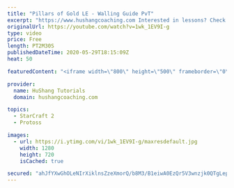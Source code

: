 ```yaml
---
title: "Pillars of Gold LE - Walling Guide PvT"
excerpt: "https://www.hushangcoaching.com Interested in lessons? Check out the website for more information ------------------------------------------------------------------------------------------------------- Want to support HuShang Tutorials directly? Patreon is a website where you can contribute a monthly"
originalUrl: https://youtube.com/watch?v=1wk_1EV9I-g
type: video
price: Free
length: PT2M30S
publishedDateTime: 2020-05-29T18:15:09Z
heat: 50

featuredContent: "<iframe width=\"800\" height=\"500\" frameborder=\"0\" src=\"https://www.youtube.com/embed/1wk_1EV9I-g\" allow=\"accelerometer; autoplay; encrypted-media; gyroscope; picture-in-picture\" allowfullscreen></iframe>"

provider:
  name: HuShang Tutorials
  domain: hushangcoaching.com

topics:
  - StarCraft 2
  - Protoss

images:
  - url: https://i.ytimg.com/vi/1wk_1EV9I-g/maxresdefault.jpg
    width: 1280
    height: 720
    isCached: true

secured: "ahJfYXwGhOLeNIrXiklnsZzeXmorQ/b8M3/B1eiwA0EzQr5V3wnzjk0QTgLep6nEa6RUBs6Qqt++a8ZY0mahLeU+qH4LJTqNgCtM98LX7mCF3ZTifWYmVGNUD+WKFof/929LZbBuSQeqlyYbmKJJQbq0WV3LFiMBQSckO8cEdfUwad5kosH0+6BXSlsi8r5DwWD5e6RQr/KXBPDTxwSzs+K3fdVXEce4Ny5DxtreunuQWzpZ3TGPP5MUkJiSBJb9A5evSn7o4mBXLZWZ+MVLpkUtLPuzU6cLTT5EbdzobNf6vm4k6S0Nq4nj14wofsEU5aRZA4a4ujEkKfz8DkBW4tM4KrtCK6OG+tn+Y/TCLfBVNyZBvXO1BaMSnFg6JOr45gtPGiddALsJAONWwt1kCGV5kwQkiclORGyYxzTCg+w=;+6zqy5E5X+Zh+dvwBDXOSQ=="
---
```


